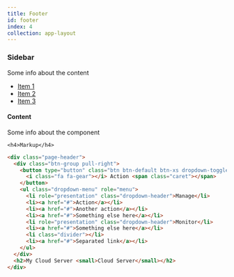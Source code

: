 ```yaml
---
title: Footer
id: footer
index: 4
collection: app-layout
---
```

<div class="row">
  <div class="col-md-3">
    <h3>Sidebar</h3>
    <p>Some info about the content</p>
    <ul>
      <li><a href="#">Item 1</a></li>
      <li><a href="#">Item 2</a></li>
      <li><a href="#">Item 3</a></li>
    </ul>
  </div>
  <div class="col-md-9">
    <h4>Content</h4>
      <span>Some info about the component</span>

    <h4>Markup</h4>
```html
<div class="page-header">
  <div class="btn-group pull-right">
    <button type="button" class="btn btn-default btn-xs dropdown-toggle" data-toggle="dropdown">
      <i class="fa fa-gear"></i> Action <span class="caret"></span>
    </button>
    <ul class="dropdown-menu" role="menu">
      <li role="presentation" class="dropdown-header">Manage</li>
      <li><a href="#">Action</a></li>
      <li><a href="#">Another action</a></li>
      <li><a href="#">Something else here</a></li>
      <li role="presentation" class="dropdown-header">Monitor</li>
      <li><a href="#">Something else here</a></li>
      <li class="divider"></li>
      <li><a href="#">Separated link</a></li>
    </ul>
  </div>
  <h2>My Cloud Server <small>Cloud Server</small></h2>
</div>
```
  </div>
</div>